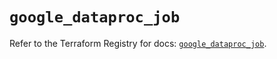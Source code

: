 # `google_dataproc_job`

Refer to the Terraform Registry for docs: [`google_dataproc_job`](https://registry.terraform.io/providers/hashicorp/google/6.14.1/docs/resources/dataproc_job).
